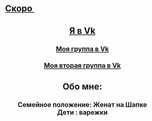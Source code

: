 <html>
<head>

<body background="123.jpg">

<h1>
<a href="scoro.html"> Скоро </a> &nbsp
</h1>

<h1>
<P align="center"> <A HREF="https://vk.com/d.sadovoy99"> Я в Vk </a>
</P>
</h1>

<h2>
<P align="center"> <A HREF="https://vk.com/club157786211"> Моя группа в Vk </a>
</P>
</h2>

<h2>
<P align="center"> <A HREF="https://vk.com/humor300tractorista"> Моя вторая группа в Vk </a>
</P>
</h2>


<h1 align="center"> Обо мне: </h1>
<h2 align="center"> Семейное положение: Женат на Шапке <br> Дети : варежки 
</h2>













